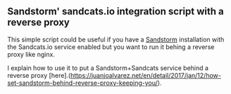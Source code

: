 ## Sandstorm' sandcats.io integration script with a reverse proxy

This simple script could be useful if you have a [Sandstorm](https://sandstorm.io) installation with the Sandcats.io service enabled but you want to run it behing a reverse proxy like nginx. 

I explain how to use it to put a Sandstorm+Sandcats service behind a reverse proxy [here].(https://juanjoalvarez.net/en/detail/2017/jan/12/how-set-sandstorm-behind-reverse-proxy-keeping-you/).

